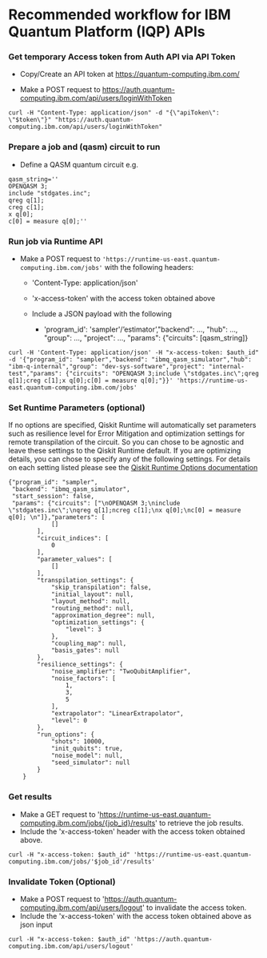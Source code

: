 # Recommended workflow for IBM Quantum Platform (IQP) APIs

### Get temporary Access token from Auth API via API Token

* Copy/Create an API token at https://quantum-computing.ibm.com/

* Make a POST request to https://auth.quantum-computing.ibm.com/api/users/loginWithToken 

```shell
curl -H "Content-Type: application/json" -d "{\"apiToken\": \"$token\"}" "https://auth.quantum-computing.ibm.com/api/users/loginWithToken"
```

### Prepare a job and (qasm) circuit to run

* Define a QASM quantum circuit e.g. 

```shell
qasm_string=''
OPENQASM 3; 
include "stdgates.inc"; 
qreg q[1]; 
creg c[1]; 
x q[0]; 
c[0] = measure q[0];''
```

### Run job via Runtime API

* Make a POST request to `'https://runtime-us-east.quantum-computing.ibm.com/jobs'` with the following headers:     
    * 'Content-Type: application/json'     
    * 'x-access-token' with the access token obtained above   
    * Include a JSON payload with the following 

        * 'program_id': 'sampler'/’estimator’,"backend": …, "hub": …, "group": …, "project": …, "params": {"circuits": [qasm_string]}

```shell
curl -H 'Content-Type: application/json' -H "x-access-token: $auth_id" -d '{"program_id": "sampler","backend": "ibmq_qasm_simulator","hub": "ibm-q-internal","group": "dev-sys-software","project": "internal-test","params": {"circuits": "OPENQASM 3;include \"stdgates.inc\";qreg q[1];creg c[1];x q[0];c[0] = measure q[0];"}}' 'https://runtime-us-east.quantum-computing.ibm.com/jobs'
```
### Set Runtime Parameters (optional)

If no options are specified, Qiskit Runtime will automatically set parameters such as resilience level for Error Mitigation and optimization settings for remote transpilation of the circuit. So you can chose to be agnostic and leave these settings to the Qiskit Runtime default. If you are optimizing details, you can chose to specify any of the following settings. For details on each setting listed please see the [Qiskit Runtime Options documentation](https://docs.quantum-computing.ibm.com/api/qiskit-ibm-runtime/qiskit_ibm_runtime.options.Options)

```shell
{"program_id": "sampler", 
 "backend": "ibmq_qasm_simulator", 
 "start_session": false, 
 "params": {"circuits": ["\nOPENQASM 3;\ninclude \"stdgates.inc\";\nqreg q[1];ncreg c[1];\nx q[0];\nc[0] = measure q[0]; \n"]},"parameters": [
            []
        ],
        "circuit_indices": [
            0
        ],
        "parameter_values": [
            []
        ],
        "transpilation_settings": {
            "skip_transpilation": false,
            "initial_layout": null,
            "layout_method": null,
            "routing_method": null,
            "approximation_degree": null,
            "optimization_settings": {
                "level": 3
            },
            "coupling_map": null,
            "basis_gates": null
        },
        "resilience_settings": {
            "noise_amplifier": "TwoQubitAmplifier",
            "noise_factors": [
                1,
                3,
                5
            ],
            "extrapolator": "LinearExtrapolator",
            "level": 0
        },
        "run_options": {
            "shots": 10000,
            "init_qubits": true,
            "noise_model": null,
            "seed_simulator": null
        }
    }
```

### Get results  
* Make a GET request to 'https://runtime-us-east.quantum-computing.ibm.com/jobs/{job_id}/results' to retrieve the job results.   
* Include the 'x-access-token' header with the access token obtained above. 

```shell
curl -H "x-access-token: $auth_id" 'https://runtime-us-east.quantum-computing.ibm.com/jobs/'$job_id'/results'
```

### Invalidate Token (Optional)   

* Make a POST request to 'https://auth.quantum-computing.ibm.com/api/users/logout' to invalidate the access token.   
* Include the 'x-access-token' with the access token obtained above as json input

```shell
curl -H "x-access-token: $auth_id" 'https://auth.quantum-computing.ibm.com/api/users/logout'
```